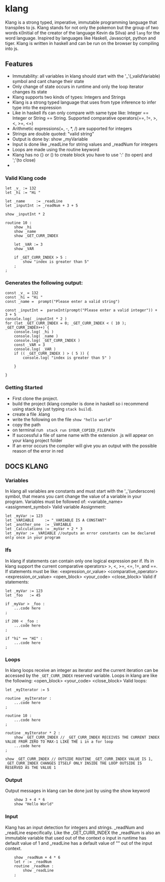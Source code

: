 # klang
Klang is a strong typed, imperative, immutable programming language that transpiles to js. 
Klang stands for not only the pokemon but the group of two words ```K```(Initial of the creator of the language Kevin da Silva) and ```lang``` for the word language.
Inspired by languages like Haskell, Javascript, python and tiger. Klang is written in haskell and can be run on the browser by compiling into js.

## Features

- Immutability: all variables in klang should start with the '_'(_validVariable) symbol and cant change their state
- Only change of state occurs in runtime and only the loop iterator changes its state 
- Klang supports two kinds of types: Integers and Strings
- Klang is a strong typed language that uses from type inference to infer type into the expression
- Like in haskell ifs can only compare with same type like: Integer == Integer or String == String. Supported comparative operators(==, !=, >, <, >=, <=)
- Arithmetic expressions(+, -, *, /) are supported for integers
- Strings are double quoted: "valid string"
- Output is done by: show _myVariable
- Input is done like _readLine for string values and _readNum for integers
- Loops are made using the routine keyword
- Klang has no {} or () to create block you have to use ':' (to open) and ';'(to close)
- 
### Valid Klang code
```
let _v_ := 132 
let _hi := "Hi " 

let _name     := _readLine
let _inputInt := _readNum + 3 + 5

show _inputInt * 2

routine 10 :
    show _hi
    show _name
    show _GET_CURR_INDEX

    let _VAR := 3
    show _VAR

    if _GET_CURR_INDEX > 5 :
        show "index is greater than 5"
    ;
;
```

### Generates the following output:
```
const _v_ = 132  
const _hi = "Hi "  
const _name =  prompt("Please enter a valid string")  

const _inputInt =  parseInt(prompt("Please enter a valid integer")) + 3 + 5  
console.log( _inputInt * 2 ) 
for (let _GET_CURR_INDEX = 0; _GET_CURR_INDEX < ( 10 ); _GET_CURR_INDEX++) {
    console.log( _hi ) 
    console.log( _name ) 
    console.log( _GET_CURR_INDEX ) 
    const _VAR = 3  
    console.log( _VAR ) 
    if (( _GET_CURR_INDEX ) > ( 5 )) { 
        console.log( "index is greater than 5" ) 
     
    }
 
}

```
### Getting Started

- First clone the project.
- build the project (klang compiler is done in haskell so i recommend using stack by just typing ```stack build```).
- create a file .klang 
- write the following on the file ```show "hello world"```
- copy the path
- on terminal run ``` stack run $YOUR_COPIED_FILEPATH```
- If successful a file of same name with the extension .js will appear on your klang project folder
- If an error occurs the compiler will give you an output with the possible reason of the error in red

## DOCS KLANG

### Variables
In klang all variables are constants and must start with the '_'(underscore) symbol, that means you cant change the value of a variable in your program.
Variables must be followed of: <let> <variable_name> <assignment_symbol> <value>
Valid variable Assignment: 
```
let _myVar := 123
let _VARIABLE     := "_VARIABLE IS A CONSTANT"
let _another_one  := _VARIABLE
let _Calculations := _myVar + 2 * 3
let _myVar := _VARIABLE //outputs an error constants can be declared only once in your program
```

### Ifs
In klang if statements can contain only one logical expression per if. Ifs in klang support the current comparative operators> >, <, >=, <=, !=, and ==.
If statements must be like: <if> <expression_or_value> <comparative_operator> <expression_or_value> <open_block> <your_code>  <close_block>
Valid if statements: 
```
let _myVar := 123
let _foo   := 45

if _myVar > _foo : 
    ...code here
;

if 200 < _foo : 
    ...code here
;

if "hi" == "HI" : 
    ...code here
;
```

### Loops
In klang loops receive an integer as iterator and the current iteration can be accessed by the ```_GET_CURR_INDEX``` reserved variable.
Loops in klang are like the following: <routine> <integer> <open_block> <your_code>  <close_block>
Valid loops: 
```
let _myIterator := 5

routine _myIterator : 
    ...code here
;

routine 10 : 
    ...code here
;

routine _myIterator * 2 : 
    show _GET_CURR_INDEX // _GET_CURR_INDEX RECEIVES THE CURRENT INDEX VALUE FROM ZERO TO MAX-1 LIKE THE i in a for loop
    ...code here
;

show _GET_CURR_INDEX // OUTSIDE ROUTINE _GET_CURR_INDEX VALUE IS 1, _GET_CURR_INDEX CHANGES ITSELF ONLY INSIDE THE LOOP OUTSIDE IS RESERVED AS THE VALUE 1

```
### Output
Output messages in klang can be done just by using the show keyword
```
    show 3 + 4 * 6
    show "Hello World"
```

### Input
Klang has an input detection for integers and strings. _readNum and _readLine especifically. Like the _GET_CURR_INDEX the _readNum is also an immutable variable that used out of the context o input in runtime has default value of 1 and _readLine has a default value of "" out of the input context.  
```
    show _readNum + 4 * 6
    let r := _readNum
    routine _readNum : 
        show _readLine
    ;
```
